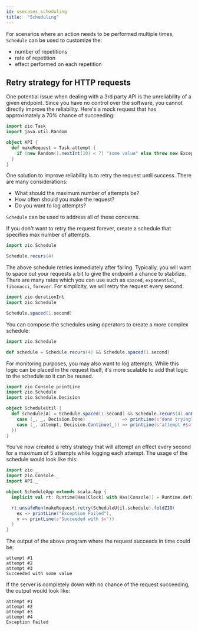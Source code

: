 ```yaml
---
id: usecases_scheduling
title:  "Scheduling"
---
```


For scenarios where an action needs to be performed multiple times, `Schedule` can be used to customize the:
* number of repetitions
* rate of repetition
* effect performed on each repetition

## Retry strategy for HTTP requests

One potential issue when dealing with a 3rd party API is the unreliability of a given endpoint. Since you have no control over the software, you cannot directly improve the reliability. Here's a mock request that has approximately a 70% chance of succeeding:

```scala mdoc:silent
import zio.Task
import java.util.Random

object API {
  def makeRequest = Task.attempt {
    if (new Random().nextInt(10) < 7) "some value" else throw new Exception("hi")
  }
}
```
One solution to improve reliability is to retry the request until success. There are many considerations:
* What should the maximum number of attempts be?
* How often should you make the request?
* Do you want to log attempts?

`Schedule` can be used to address all of these concerns.

If you don't want to retry the request forever, create a schedule that specifies max number of attempts.
```scala mdoc:silent
import zio.Schedule

Schedule.recurs(4)
```
The above schedule retries immediately after failing.
Typically, you will want to space out your requests a bit to give the endpoint a chance to stabilize.
There are many rates which you can use such as `spaced`, `exponential`, `fibonacci`, `forever`. For simplicity, we will retry the request every second.
```scala mdoc:silent
import zio.durationInt
import zio.Schedule

Schedule.spaced(1.second)
```
You can compose the schedules using operators to create a more complex schedule:
```scala mdoc:silent
import zio.Schedule

def schedule = Schedule.recurs(4) && Schedule.spaced(1.second)
```

For monitoring purposes, you may also want to log attempts. While this logic can be placed in the request itself, it's more scalable to add that logic to the schedule so it can be reused.

```scala mdoc:silent
import zio.Console.printLine
import zio.Schedule
import zio.Schedule.Decision

object ScheduleUtil {
  def schedule[A] = Schedule.spaced(1.second) && Schedule.recurs(4).onDecision({
    case (_, _, Decision.Done)              => printLine(s"done trying").orDie
    case (_, attempt, Decision.Continue(_)) => printLine(s"attempt #$attempt").orDie
  })
}
```

You've now created a retry strategy that will attempt an effect every second for a maximum of 5 attempts while logging each attempt. The usage of the schedule would look like this:

```scala mdoc:compile-only
import zio._
import zio.Console._
import API._

object ScheduleApp extends scala.App {
  implicit val rt: Runtime[Has[Clock] with Has[Console]] = Runtime.default

  rt.unsafeRun(makeRequest.retry(ScheduleUtil.schedule).foldZIO(
    ex => printLine("Exception Failed"),
    v => printLine(s"Succeeded with $v"))
  )
}
```

The output of the above program where the request succeeds in time could be:

```
attempt #1
attempt #2
attempt #3
Succeeded with some value
```

If the server is completely down with no chance of the request succeeding, the output would look like:

```
attempt #1
attempt #2
attempt #3
attempt #4
Exception Failed
```
